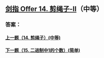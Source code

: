 ## [剑指 Offer 14. 剪绳子-II](https://leetcode-cn.com/problems/merge-two-sorted-lists/)（中等）





### 答案：



#### [上一题（14. 剪绳子）(中等)](https://github.com/sdwwld/leetCode/blob/master/src/main/java/com/wld/java/offer/剑指Offer14-I.md)

#### [下一题（15. 二进制中1的个数）(简单)](https://github.com/sdwwld/leetCode/blob/master/src/main/java/com/wld/java/offer/剑指Offer15.md)